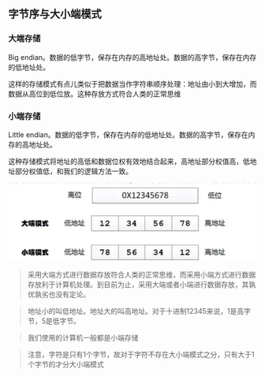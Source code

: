
## 字节序与大小端模式

### 大端存储
Big endian。数据的低字节，保存在内存的高地址处。数据的高字节，保存在内存的低地址处。

这样的存储模式有点儿类似于把数据当作字符串顺序处理：地址由小到大增加，而数据从高位到低位放。这种存放方式符合人类的正常思维


### 小端存储
Little endian。数据的低字节，保存在内存的低地址处。数据的高字节，保存在内存的高地址处。

这种存储模式将地址的高低和数据位权有效地结合起来，高地址部分权值高，低地址部分权值低，和我们的逻辑方法一致。

![image](../../../imgs/b_01.jpg)


>采用大端方式进行数据存放符合人类的正常思维，而采用小端方式进行数据存放利于计算机处理。到目前为止，采用大端或者小端进行数据存放，其孰优孰劣也没有定论。


>地址小的叫低地址。地址大的叫高地址。对于十进制12345来说，1是高字节，5是低字节。

>我们使用的计算机一般都是小端存储


>注意，字符是只有1个字节，故对于字符不存在大小端模式之分，只有大于1个字节的才分大小端模式
